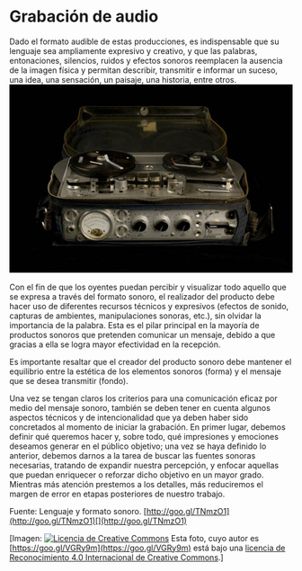 # Grabación de audio


Dado el formato audible de estas producciones, es indispensable que su lenguaje sea ampliamente expresivo y creativo, y que las palabras, entonaciones, silencios, ruidos y efectos sonoros reemplacen la ausencia de la imagen física y permitan describir, transmitir e informar un suceso, una idea, una sensación, un paisaje, una historia, entre otros.![grabar](img/grabar.jpg "grabar")


Con el fin de que los oyentes puedan percibir y visualizar todo aquello que se expresa a través del formato sonoro, el realizador del producto debe hacer uso de diferentes recursos técnicos y expresivos (efectos de sonido, capturas de ambientes, manipulaciones sonoras, etc.), sin olvidar la importancia de la palabra. Esta es el pilar principal en la mayoría de productos sonoros que pretenden comunicar un mensaje, debido a que gracias a ella se logra mayor efectividad en la recepción.

Es importante resaltar que el creador del producto sonoro debe mantener el equilibrio entre la estética de los elementos sonoros (forma) y el mensaje que se desea transmitir (fondo).

Una vez se tengan claros los criterios para una comunicación eficaz por medio del mensaje sonoro, también se deben tener en cuenta algunos aspectos técnicos y de intencionalidad que ya deben haber sido concretados al momento de iniciar la grabación. En primer lugar, debemos definir qué queremos hacer y, sobre todo, qué impresiones y emociones deseamos generar en el público objetivo; una vez se haya definido lo anterior, debemos darnos a la tarea de buscar las fuentes sonoras necesarias, tratando de expandir nuestra percepción, y enfocar aquellas que puedan enriquecer o reforzar dicho objetivo en un mayor grado. Mientras más atención prestemos a los detalles, más reduciremos el margen de error en etapas posteriores de nuestro trabajo.

Fuente: Lenguaje y formato sonoro. [http://goo.gl/TNmzO1](http://goo.gl/TNmzO1)[](http://goo.gl/TNmzO1)


\[Imagen: [![Licencia de Creative Commons](https://i.creativecommons.org/l/by/4.0/80x15.png)](http://creativecommons.org/licenses/by/4.0/) Esta foto, cuyo autor es [https://goo.gl/VGRy9m](https://goo.gl/VGRy9m) está bajo una [licencia de Reconocimiento 4.0 Internacional de Creative Commons](http://creativecommons.org/licenses/by/4.0/).\]
